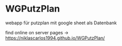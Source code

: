 # WGPutzPlan

webapp für putzplan mit google sheet als Datenbank


find online on server pages -> https://niklascarlos1994.github.io/WGPutzPlan/
